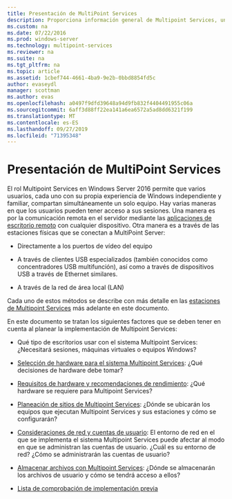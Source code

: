 ```yaml
---
title: Presentación de MultiPoint Services
description: Proporciona información general de Multipoint Services, una manera de permitir que varios usuarios compartan un sistema
ms.custom: na
ms.date: 07/22/2016
ms.prod: windows-server
ms.technology: multipoint-services
ms.reviewer: na
ms.suite: na
ms.tgt_pltfrm: na
ms.topic: article
ms.assetid: 1cbef744-4661-4ba9-9e2b-0bbd8854fd5c
author: evaseydl
manager: scottman
ms.author: evas
ms.openlocfilehash: a0497f9dfd39648a94d9fb832f4404491955c06a
ms.sourcegitcommit: 6aff3d88ff22ea141a6ea6572a5ad8dd6321f199
ms.translationtype: MT
ms.contentlocale: es-ES
ms.lasthandoff: 09/27/2019
ms.locfileid: "71395348"
---
```

# <a name="introducing-multipoint-services"></a>Presentación de MultiPoint Services
El rol Multipoint Services en Windows Server 2016 permite que varios usuarios, cada uno con su propia experiencia de Windows independiente y familiar, compartan simultáneamente un solo equipo. Hay varias maneras en que los usuarios pueden tener acceso a sus sesiones. Una manera es por la comunicación remota en el servidor mediante las [aplicaciones de escritorio remoto](../remote-desktop-services/clients/remote-desktop-clients.md) con cualquier dispositivo. Otra manera es a través de las estaciones físicas que se conectan a MultiPoint Server:  
  
-   Directamente a los puertos de vídeo del equipo  
  
-   A través de clientes USB especializados (también conocidos como concentradores USB multifunción), así como a través de dispositivos USB a través de Ethernet similares.  
  
-   A través de la red de área local (LAN)  
  
Cada uno de estos métodos se describe con más detalle en las [estaciones de Multipoint Services](MultiPoint-services-Stations.md) más adelante en este documento.  
  
En este documento se tratan los siguientes factores que se deben tener en cuenta al planear la implementación de Multipoint Services:  
  
-   Qué tipo de escritorios usar con el sistema Multipoint Services: ¿Necesitará sesiones, máquinas virtuales o equipos Windows?  
  
-   [Selección de hardware para el sistema Multipoint Services](Selecting-Hardware-for-Your-MultiPoint-services-System.md): ¿Qué decisiones de hardware debe tomar?  
  
-   [Requisitos de hardware y recomendaciones de rendimiento](Hardware-Requirements-and-Performance-Recommendations.md): ¿Qué hardware se requiere para Multipoint Services?  
  
-   [Planeación de sitios de Multipoint Services](MultiPoint-services-Site-Planning.md): ¿Dónde se ubicarán los equipos que ejecutan Multipoint Services y sus estaciones y cómo se configurarán?  
  
-   [Consideraciones de red y cuentas de usuario](Network-Considerations-and-User-Accounts.md): El entorno de red en el que se implementa el sistema Multipoint Services puede afectar al modo en que se administran las cuentas de usuario. ¿Cuál es su entorno de red? ¿Cómo se administrarán las cuentas de usuario?  
  
-   [Almacenar archivos con Multipoint Services](Storing-Files-with-MultiPoint-services.md): ¿Dónde se almacenarán los archivos de usuario y cómo se tendrá acceso a ellos?  
  
-   [Lista de comprobación de implementación previa](Predeployment-Checklist.md)  